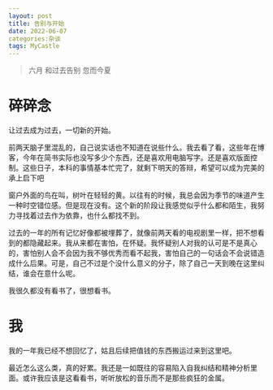 ```yaml
---
layout: post
title: 告别与开始
date: 2022-06-07
categories:杂谈
tags: MyCastle
---
```

>六月 和过去告别 忽而今夏

# 碎碎念

让过去成为过去，一切新的开始。

前两天脑子里混乱的，自己说实话也不知道在说些什么。我去看了看，这些年在博客，今年在简书实际也没写多少个东西，还是喜欢用电脑写字。还是喜欢版面控制。这些日子，本科的事情基本忙完了，就剩下明天的答辩，希望可以成为完美的承上启下吧    

窗户外面的鸟在叫，树叶在轻轻的黄。以往有的时候，我总会因为季节的味道产生一种时空错位感。但是现在没有。这个新的阶段让我感觉似乎什么都和陌生，我努力寻找着过去作为依靠，也什么都找不到。

过去的一年的所有记忆好像都被埋葬了，就像前两天看的电视剧里一样，把不想看到的都隐藏起来。我从来都在害怕，在怀疑。我怀疑别人对我的认可是不是真心的，害怕别人会不会因为我不够优秀而看不起我，害怕自己的一句话会不会说错造成什么后果。可是，自己不过是个没什么意义的分子，除了自己一天到晚在这里纠结，谁会在意什么呢。

我很久都没有看书了，很想看书。

# 我 

我的一年我已经不想回忆了，姑且后续把值钱的东西搬运过来到这里吧。

最近怎么这么类，真的好累。我还是一如既往的容易陷入自我纠结和精神分析里面。或许我应该是这看看书，听听放松的音乐而不是那些疯狂的金属。